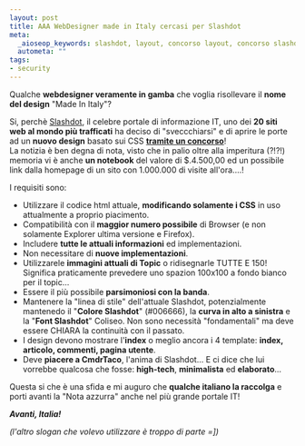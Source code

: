```yaml
--- 
layout: post
title: AAA WebDesigner made in Italy cercasi per Slashdot
meta: 
  _aioseop_keywords: slashdot, layout, concorso layout, concorso slashdot, concorso css, grafica css
  autometa: ""
tags: 
- security
---
```

Qualche **webdesigner veramente in gamba** che voglia risollevare il **nome del design** "Made In Italy"?  

Si, perchè [Slashdot](http://www.slashdot.org), il celebre portale di informazione IT, uno dei **20 siti web al mondo più trafficati** ha deciso di "sveccchiarsi" e di aprire le porte ad un **nuovo design** basato sui CSS **[tramite un concorso](http://slashdot.org/article.pl?sid=06/04/26/1512247)**!  
La notizia è ben degna di nota, visto che in palio oltre alla imperitura (?!?!) memoria vi è anche **un notebook** del valore di $.4.500,00 ed un possibile link dalla homepage di un sito con 1.000.000 di visite all'ora....!  

I requisiti sono:

* Utilizzare il codice html attuale, **modificando solamente i CSS** in uso attualmente a proprio piacimento.
* Compatibilità con il **maggior numero possibile** di Browser (e non solamente Explorer ultima versione e Firefox).
* Includere **tutte le attuali informazioni** ed implementazioni.
* Non necessitare di **nuove implementazioni**.
* Utilizzarele **immagini attuali di Topic** o ridisegnarle TUTTE E 150! Significa praticamente prevedere uno spazion 100x100 a fondo bianco per il topic...
* Essere il più possibile **parsimoniosi con la banda**.
* Mantenere la "linea di stile" dell'attuale Slashdot, potenzialmente mantenedo il "**Colore Slashdot**" (#006666), la **curva in alto a sinistra** e la "**Font Slashdot**" Coliseo. Non sono necessità "fondamentali" ma deve essere CHIARA la continuità con il passato.
* I design devono mostrare l'**index** o meglio ancora i 4 template: **index, articolo, commenti, pagina utente**.
* Deve **piacere a CmdrTaco**, l'anima di Slashdot... E ci dice che lui vorrebbe qualcosa che fosse: **high-tech**, **minimalista** ed **elaborato**...

Questa si che è una sfida e mi auguro che **qualche italiano la raccolga** e porti avanti la "Nota azzurra" anche nel più grande portale IT!

_**Avanti, Italia!**_

*(l'altro slogan che volevo utilizzare è troppo di parte =])*
 
